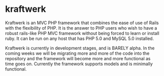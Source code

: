 kraftwerk
=========

Kraftwerk is an MVC PHP framework that combines the ease of use of Rails with the flexibility of PHP. 
It is the answer to PHP users who wish to have a robust rails-like PHP MVC framework without being forced
to learn or install ruby. It can be run on any host that has PHP 5.0 and MySQL 5.0 installed.

Kraftwerk is currently in development stages, and is BARELY alpha. In the coming weeks we will be migrating
more and more of the code into the repository and the framework will become more and more functional as time
goes on. Currently the framework supports models and is minimally functional.
